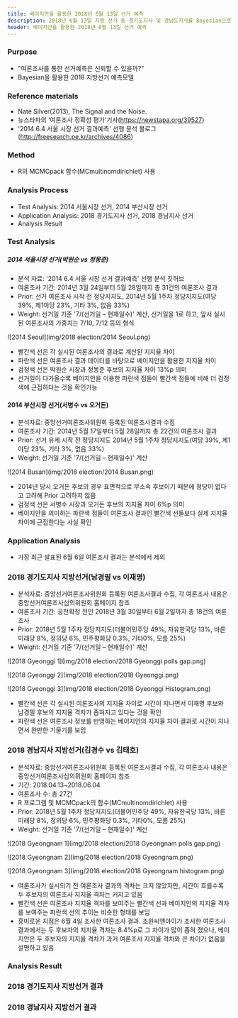 ```yaml
---
title: 베이지안을 활용한 2018년 6월 13일 선거 예측
description: 2018년 6월 13일 지방 선거 중 경기도지사 및 경남도지사를 Bayesian으로 추측합니다.
header: 베이지안을 활용한 2018년 6월 13일 선거 예측
---
```


### Purpose
- "여론조사를 통한 선거예측은 신뢰할 수 있을까?"
- Bayesian을 활용한 2018 지방선거 예측모델

### Reference materials
- Nate Silver(2013), The Signal and the Noise.
- 뉴스타파의 ‘여론조사 정확성 평가'기사(https://newstapa.org/39527)
- '2014 6.4 서울 시장 선거 결과예측' 선행 분석 블로그(http://freesearch.pe.kr/archives/4086)

### Method
- R의 MCMCpack 함수(MCmultinomdirichlet) 사용

### Analysis Process
- Test Analysis: 2014 서울시장 선거, 2014 부산시장 선거
- Application Analysis: 2018 경기도지사 선거, 2018 경남지사 선거
- Analysis Result


### Test Analysis

##### 2014 서울시장 선거(박원순 vs 정몽준)
- 분석 자료: '2014 6.4 서울 시장 선거 결과예측' 선행 분석 깃허브
- 여론조사 기간: 2014년 3월 24일부터 5월 28일까지 총 31건의 여론조사 결과
- Prior: 선거 여론조사 시작 전 정당지지도, 2014년 5월 1주차 정당지지도(여당 39%, 제1야당 23%, 기타 3%, 없음 33%)
- Weight: 선거일 기준 '7/(선거일 – 현재일수)' 계산, 선거일을 1로 하고, 앞서 실시된 여론조사의 가중치는 7/10, 7/12 등의 형식

![2014 Seoul](img/2018 election/2014 Seoul.png)

- 빨간색 선은 각 실시된 여론조사의 결과로 계산된 지지율 차이
- 파란색 선은 여론조사 결과 데이터를 바탕으로 베이지안을 활용한 지지율 차이
- 검정색 선은 박원순 시장과 정몽준 후보의 지지율 차이 13%p 의미
- 선거일이 다가올수록 베이지안을 이용한 파란색 점들이 빨간색 점들에 비해 더 검정색에 근접하다는 것을 확인가능


#### 2014 부산시장 선거(서병수 vs 오거돈)
- 분석자료: 중앙선거여론조사위원회 등록된 여론조사결과 수집
- 여론조사 기간: 2014년 5월 17일부터 5월 28일까지 총 22건의 여론조사 결과
- Prior: 선거 유세 시작 전 정당지지도 2014년 5월 1주차 정당지지도(여당 39%, 제1야당 23%, 기타 3%, 없음 33%)
- Weight: 선거일 기준 '7/(선거일 – 현재일수)' 계산

![2014 Busan](img/2018 election/2014 Busan.png)

- 2014년 당시 오거돈 후보의 경우 표면적으로 무소속 후보이기 때문에 정당이 없다고 고려해 Prior 고려하지 않음
- 검정색 선은 서병수 시장과 오거돈 후보의 지지율 차이 6%p 의미
- 베이지안을 의미하는 파란색 점들이 여론조사 결과인 빨간색 선들보다 실제 지지율 차이에 근접한다는 사실 확인


### Application Analysis
- 가장 최근 발표된 6월 6일 여론조사 결과는 분석에서 제외

### 2018 경기도지사 지방선거(남경필 vs 이재명)
- 분석자료: 중앙선거여론조사위원회 등록된 여론조사결과 수집, 각 여론조사 내용은 중앙선거여론조사심의위원회 홈페이지 참조
- 여론조사 기간: 공천확정 전인 2018년 3월 30일부터 6월 2일까지 총 18건의 여론조사
- Prior: 2018년 5월 1주차 정당지지도(더불어민주당 49%, 자유한국당 13%, 바른미래당 8%, 정의당 6%, 민주평화당 0.3%, 기타0%, 모름 25%)
- Weight: 선거일 기준 '7/(선거일 – 현재일수)' 계산


![2018 Gyeonggi 1](img/2018 election/2018 Gyeonggi polls gap.png)
<br/>

![2018 Gyeonggi 2](img/2018 election/2018 Gyeonggi.png)
<br/>

![2018 Gyeonggi 3](img/2018 election/2018 Gyeonggi Histogram.png)

- 빨간색 선은 각 실시된 여론조사의 지지율 차이로 시간이 지나면서 이재명 후보와 남경필 후보의 지지율 격차가 좁혀지고 있다는 것을 확인
- 파란색 선은 여론조사 정보를 반영하는 베이지안의 지지율 차이 결과로 시간이 지나면서 완만한 기울기를 보임


### 2018 경남지사 지방선거(김경수 vs 김태호)
- 분석자료: 중앙선거여론조사위원회 등록된 여론조사결과 수집, 각 여론조사 내용은 중앙선거여론조사심의위원회 홈페이지 참조
- 기간: 2018.04.13~2018.06.04
- 여론조사 수: 총 27건
- R 프로그램 및 MCMCpack의 함수(MCmultinomdirichlet) 사용
- Prior: 2018년 5월 1주차 정당지지도(더불어민주당 49%, 자유한국당 13%, 바른미래당 8%, 정의당 6%, 민주평화당 0.3%, 기타0%, 모름 25%)
- Weight: 선거일 기준 '7/(선거일 – 현재일수)' 계산

![2018 Gyeongnam 1](img/2018 election/2018 Gyeongnam polls gap.png)

![2018 Gyeongnam 2](img/2018 election/2018 Gyeongnam.png)

![2018 Gyeongnam 3](img/2018 election/2018 Gyeongnam histogram.png)

- 여론조사가 실시되기 전 여론조사 결과의 격차는 크지 않았지만, 시간이 흐를수록 두 후보자의 여론조사 지지율 격차는 커지고 있음
- 빨간색 선은 여론조사 지지율 격차를 보여주는 빨간색 선과 베이지안의 지지율 격차를 보여주는 파란색 선의 추이는 비슷한 형태를 보임
- 흥미로운 지점은 6월 4일 조사한 여론조사 결과. 조원씨앤아이가 조사한 여론조사 결과에서는 두 후보자의 지지율 격차는 8.4%p로 그 차이가 많이 좁혀 졌으나, 베이지안은 두 후보자의 지지율 격차가 과거 여론조사 지지율 격차와 큰 차이가 없음을 설명하고 있음



### Analysis Result

### 2018 경기도지사 지방선거 결과



### 2018 경남지사 지방선거 결과
